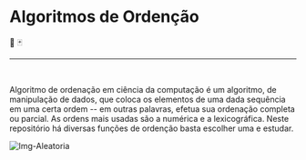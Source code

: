 <h1>Algoritmos de Ordenção</h1> 🐍 🃏
<hr>
<br>
<p>Algoritmo de ordenação em ciência da computação é um algoritmo, de manipulação de dados, que coloca os elementos de uma dada sequência em uma certa ordem -- em outras palavras, efetua sua ordenação completa ou parcial. As ordens mais usadas são a numérica e a lexicográfica.
Neste repositório há diversas funções de ordenção basta escolher uma e estudar.</p>

<img src="https://www.freecodecamp.org/portuguese/news/content/images/size/w2000/2022/05/5f9c9ede740569d1a4ca3f9d-1.jpg" alt="Img-Aleatoria"/>
